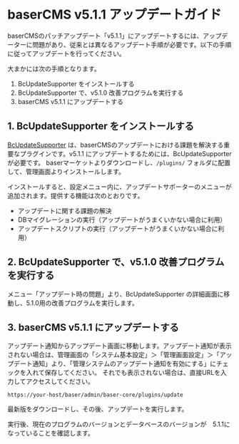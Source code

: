 # baserCMS v5.1.1 アップデートガイド

baserCMSのパッチアップデート「v5.1.1」にアップデートするには、アップデーターに問題があり、従来とは異なるアップデート手順が必要です。以下の手順に従ってアップデートを行ってください。

大まかには次の手順となります。
1. BcUpdateSupporter をインストールする
2. BcUpdateSupporter で、v5.1.0 改善プログラムを実行する
3. baserCMS v5.1.1 にアップデートする

## 1. BcUpdateSupporter をインストールする
[BcUpdateSupporter](https://market.basercms.net/products/detail.php?product_id=164) は、baserCMSのアップデートにおける課題を解決する重要なプラグインです。v5.1.1 にアップデートするためには、BcUpdateSupporter が必要です。
baserマーケットよりダウンロードし、`/plugins/` フォルダに配置して、管理画面よりインストールします。

インストールすると、設定メニュー内に、アップデートサポーターのメニューが追加されます。提供する機能は次のとおりです。

- アップデートに関する課題の解決
- DBマイグレーションの実行（アップデートがうまくいかない場合に利用）
- アップデートスクリプトの実行（アップデートがうまくいかない場合に利用）

## 2. BcUpdateSupporter で、v5.1.0 改善プログラムを実行する
メニュー「アップデート時の問題」より、BcUpdateSupporter の詳細画面に移動し、5.1.0用の改善プログラムを実行します。

## 3. baserCMS v5.1.1 にアップデートする
アップデート通知からアップデート画面に移動します。アップデート通知が表示されない場合は、管理画面の「システム基本設定」＞「管理画面設定」＞「アップデート通知」より、「管理システムのアップデート通知を有効にする」にチェックを入れて保存してください。
それでも表示されない場合は、直接URLを入力してアクセスしてください。

```
https://your-host/baser/admin/baser-core/plugins/update
```

最新版をダウンロードし、その後、アップデートを実行します。

実行後、現在のプログラムのバージョンとデータベースのバージョンが　5.1.1になっていることを確認します。
